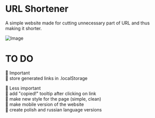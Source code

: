 
# URL Shortener

A simple website made for cutting unnecessary part of URL and thus making it shorter.

<img src="https://i.imgur.com/ho5PshL.gif" alt="Image">

# TO DO
🔶 Important<br>
🔸 store generated links in .localStorage <br>

🔷 Less important<br>
🔹 add "copied!" tooltip after clicking on link<br>
🔹 make new style for the page (simple, clean)<br>
🔹 make mobile version of the website<br>
🔹 create polish and russian language versions
